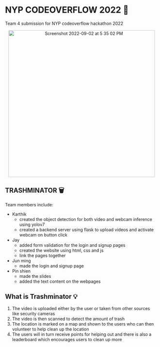 # NYP CODEOVERFLOW 2022 🚀
Team 4 submission for NYP codeoverflow hackathon 2022

<p align="center">
  <img width="483" alt="Screenshot 2022-09-02 at 5 35 02 PM" src="https://user-images.githubusercontent.com/56480632/188110844-4984c133-4041-420f-9974-5df57ec24229.png">
</p>


## TRASHMINATOR 🗑
Team members include: 
 - Karthik
   - created the object detection for both video and webcam inference using yolov7 
   - created a backend server using flask to upload videos and activate webcam on button click
 - Jay 
   - added form validation for the login and signup pages
   - created the website using html, css and js
   - link the pages together
 - Jun ming 
   - made the login and signup page
 - Pin shien 
   - made the slides
   - added the text content on the webpages
   
   
## What is Trashminator 💡
1. The video is uploaded either by the user or taken from other sources like security cameras
2. The video is then scanned to detect the amount of trash 
3. The location is marked on a map and shown to the users who can then volunteer to help clean up the location
4. The users will in turn receive points for helping out and there is also a leaderboard which encourages users to clean up more
